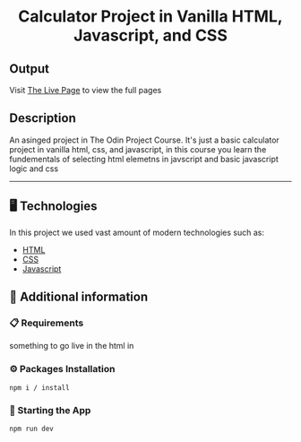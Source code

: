 <p align="center">
  <h1 align="center">Calculator Project in Vanilla HTML, Javascript, and CSS</h1>
</p>

## Output

Visit [The Live Page](https://hmif.codes) to view the full pages

## Description

An asinged project in The Odin Project Course. It's just a basic calculator project in vanilla html, css, and javascript, in this course you learn the fundementals of selecting html elemetns in javscript and basic javascript logic and css

---
## 🖥️ Technologies

In this project we used vast amount of modern technologies such as:

- [HTML](https://developer.mozilla.org/en-US/docs/Web/HTML)
- [CSS](https://developer.mozilla.org/en-US/docs/Web/CSS)
- [Javascript](https://developer.mozilla.org/en-US/docs/Web/JavaScript)
  
## 📖 Additional information

### 📋 Requirements

something to go live in the html in

### ⚙️ Packages Installation

```shell
npm i / install
```

### 🚀 Starting the App 

```shell
npm run dev
```


